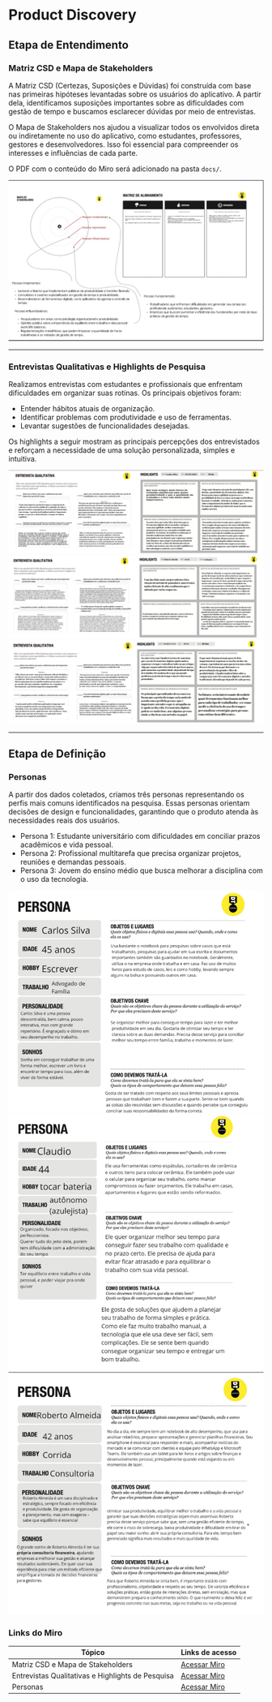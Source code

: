 # Product Discovery

## Etapa de Entendimento

### Matriz CSD e Mapa de Stakeholders

A Matriz CSD (Certezas, Suposições e Dúvidas) foi construída com base nas primeiras hipóteses levantadas sobre os usuários do aplicativo. A partir dela, identificamos suposições importantes sobre as dificuldades com gestão de tempo e buscamos esclarecer dúvidas por meio de entrevistas.

O Mapa de Stakeholders nos ajudou a visualizar todos os envolvidos direta ou indiretamente no uso do aplicativo, como estudantes, professores, gestores e desenvolvedores. Isso foi essencial para compreender os interesses e influências de cada parte.

O PDF com o conteúdo do Miro será adicionado na pasta `docs/`.

![Matriz CSD e Mapa de Stakeholders](<images/MatrizCSD-MapaStakeholders.png>)

---

### Entrevistas Qualitativas e Highlights de Pesquisa

Realizamos entrevistas com estudantes e profissionais que enfrentam dificuldades em organizar suas rotinas. Os principais objetivos foram:

- Entender hábitos atuais de organização.
- Identificar problemas com produtividade e uso de ferramentas.
- Levantar sugestões de funcionalidades desejadas.

Os highlights a seguir mostram as principais percepções dos entrevistados e reforçam a necessidade de uma solução personalizada, simples e intuitiva.

![Highlight 1](<images/EntrevistaQualitativa-Highlight1.png>)
![Highlight 2](<images/EntrevistaQualitativa-Highlight2.png>)
![Highlight 3](<images/EntrevistaQualitativa-Highlight3.png>)

---

## Etapa de Definição

### Personas

A partir dos dados coletados, criamos três personas representando os perfis mais comuns identificados na pesquisa. Essas personas orientam decisões de design e funcionalidades, garantindo que o produto atenda às necessidades reais dos usuários.

- Persona 1: Estudante universitário com dificuldades em conciliar prazos acadêmicos e vida pessoal.
- Persona 2: Profissional multitarefa que precisa organizar projetos, reuniões e demandas pessoais.
- Persona 3: Jovem do ensino médio que busca melhorar a disciplina com o uso da tecnologia.

![Persona 1](<images/Persona1.png>)
![Persona 2](<images/Persona2.png>)
![Persona 3](<images/Persona3.png>)

### Links do Miro
| Tópico                                            | Links de acesso                                                                 |
|---------------------------------------------------|----------------------------------------------------------------------|
| Matriz CSD e Mapa de Stakeholders                | [Acessar Miro](https://miro.com/app/board/uXjVIXQgrqA=/)             |
| Entrevistas Qualitativas e Highlights de Pesquisa | [Acessar Miro](https://miro.com/app/board/uXjVIT43YvI=/)             |
| Personas                                          | [Acessar Miro](https://miro.com/app/board/uXjVIPrSoeA=/)             |
